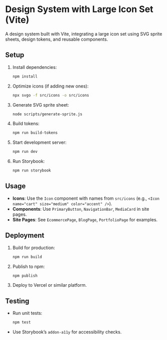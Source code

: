 # Design System with Large Icon Set (Vite)

A design system built with Vite, integrating a large icon set using SVG sprite sheets, design tokens, and reusable components.

## Setup

1. Install dependencies:
   ```bash
   npm install
   ```
2. Optimize icons (if adding new ones):
   ```bash
   npx svgo -f src/icons -o src/icons
   ```
3. Generate SVG sprite sheet:
   ```bash
   node scripts/generate-sprite.js
   ```
4. Build tokens:
   ```bash
   npm run build-tokens
   ```
5. Start development server:
   ```bash
   npm run dev
   ```
6. Run Storybook:
   ```bash
   npm run storybook
   ```

## Usage

- **Icons**: Use the `Icon` component with names from `src/icons` (e.g., `<Icon name="cart" size="medium" color="accent" />`).
- **Components**: Use `PrimaryButton`, `NavigationBar`, `MediaCard` in site pages.
- **Site Pages**: See `EcommercePage`, `BlogPage`, `PortfolioPage` for examples.

## Deployment

1. Build for production:
   ```bash
   npm run build
   ```
2. Publish to npm:
   ```bash
   npm publish
   ```
3. Deploy to Vercel or similar platform.

## Testing

- Run unit tests:
  ```bash
  npm test
  ```
- Use Storybook’s `addon-a11y` for accessibility checks.

```

```

